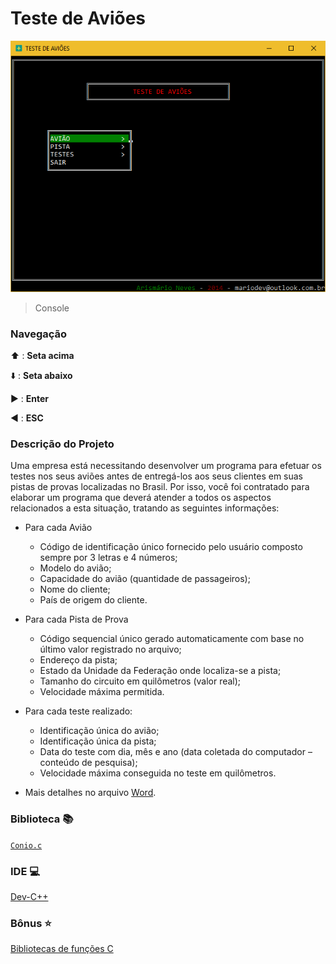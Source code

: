 # Teste de Aviões

![](Arquivos/E1sPrNge9B.gif)
> Console

### Navegação

:arrow_up: : **Seta acima**

:arrow_down: : **Seta abaixo**

:arrow_forward: : **Enter**

:arrow_backward: :  **ESC**

### Descrição do Projeto

Uma empresa está necessitando desenvolver um programa para efetuar os testes nos seus aviões antes de entregá-los aos seus clientes em suas pistas de provas localizadas no Brasil. Por isso, você foi contratado para elaborar um programa que deverá atender a todos os aspectos relacionados a esta situação, tratando as seguintes informações:

-	Para cada Avião
	-	Código de identificação único fornecido pelo usuário composto sempre por 3 letras e 4 números;
	-	Modelo do avião;
	-	Capacidade do avião (quantidade de passageiros);
	-	Nome do cliente;
	-	País de origem do cliente.

-	Para cada Pista de Prova
	-	Código sequencial único gerado automaticamente com base no último valor registrado no arquivo;
	-	Endereço da pista;
	-	Estado da Unidade da Federação onde localiza-se a pista;
	-	Tamanho do circuito em quilômetros (valor real);
	-	Velocidade máxima permitida.

-	Para cada teste realizado:
	-	Identificação única do avião;
	-	Identificação única da pista;
	-	Data do teste com dia, mês e ano (data coletada do computador – conteúdo de pesquisa);
	-	Velocidade máxima conseguida no teste em quilômetros.

- Mais detalhes no arquivo [Word](https://github.com/arismarioneves/TesteAvioes/blob/master/Arquivos/Projeto.doc).

### Biblioteca :books:

[`Conio.c`](https://github.com/arismarioneves/TesteAvioes/blob/master/Arquivos/conio.c)

### IDE :computer:

[Dev-C++](https://sourceforge.net/projects/orwelldevcpp/)

### Bônus :star:

[Bibliotecas de funções C](https://github.com/arismarioneves/TesteAvioes/blob/master/Arquivos/conio.c)


